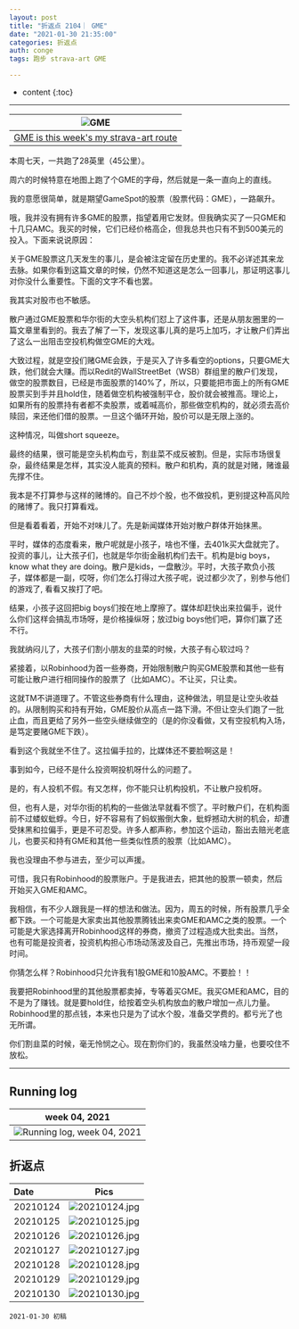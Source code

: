 ```yaml
---
layout: post
title: "折返点 2104｜ GME"
date: "2021-01-30 21:35:00"
categories: 折返点
auth: conge
tags: 跑步 strava-art GME

---
```

* content
{:toc}


----


|![GME](/assets/images/折返点/GME.png)|
|:----:|
|[GME is this week's my strava-art route](https://www.strava.com/activities/4707666810)|

本周七天，一共跑了28英里（45公里）。

周六的时候特意在地图上跑了个GME的字母，然后就是一条一直向上的直线。

我的意愿很简单，就是期望GameSpot的股票（股票代码：GME），一路飙升。

哦，我并没有拥有许多GME的股票，指望着用它发财。但我确实买了一只GME和十几只AMC。我买的时候，它们已经价格高企，但我总共也只有不到500美元的投入。下面来说说原因：





关于GME股票这几天发生的事儿，是会被注定留在历史里的。我不必详述其来龙去脉。如果你看到这篇文章的时候，仍然不知道这是怎么一回事儿，那证明这事儿对你没什么重要性。下面的文字不看也罢。

我其实对股市也不敏感。

散户通过GME股票和华尔街的大空头机构们怼上了这件事，还是从朋友圈里的一篇文章里看到的。我去了解了一下，发现这事儿真的是巧上加巧，才让散户们弄出了这么一出阻击空投机构做空GME的大戏。

大致过程，就是空投们赌GME会跌，于是买入了许多看空的options，只要GME大跌，他们就会大赚。而以Redit的WallStreetBet（WSB）群组里的散户们发现，做空的股票数目，已经是市面股票的140%了，所以，只要能把市面上的所有GME股票买到手并且hold住，随着做空机构被强制平仓，股价就会被推高。理论上，如果所有的股票持有者都不卖股票，或着喊高价，那些做空机构的，就必须去高价赎回，来还他们借的股票。一旦这个循环开始，股价可以是无限上涨的。

这种情况，叫做short squeeze。

最终的结果，很可能是空头机构血亏，割韭菜不成反被割。但是，实际市场很复杂，最终结果是怎样，其实没人能真的预料。散户和机构，真的就是对赌，赌谁最先撑不住。

我本是不打算参与这样的赌博的。自己不炒个股，也不做投机，更别提这种高风险的赌博了。我只打算看戏。

但是看着看着，开始不对味儿了。先是新闻媒体开始对散户群体开始抹黑。

平时，媒体的态度看来，散户呢就是小孩子，啥也不懂，去401k买大盘就完了。投资的事儿，让大孩子们，也就是华尔街金融机构们去干。机构是big boys， know what they are doing。散户是kids，一盘散沙。平时，大孩子欺负小孩子，媒体都是一副，哎呀，你们怎么打得过大孩子呢，说过都少次了，别参与他们的游戏了, 看看又挨打了吧。

结果，小孩子这回把big boys们按在地上摩擦了。媒体却赶快出来拉偏手，说什么你们这样会搞乱市场呀，是价格操纵呀；放过big boys他们吧，算你们赢了还不行。

我就纳闷儿了，大孩子们割小朋友的韭菜的时候，大孩子有心软过吗？

紧接着，以Robinhood为首一些券商，开始限制散户购买GME股票和其他一些有可能让散户进行相同操作的股票了（比如AMC）。不让买，只让卖。

这就TM不讲道理了。不管这些券商有什么理由，这种做法，明显是让空头收益的。从限制购买和持有开始，GME股价从高点一路下滑。不但让空头们跑了一批止血，而且更给了另外一些空头继续做空的（是的你没看做，又有空投机构入场，是笃定要赌GME下跌）。

看到这个我就坐不住了。这拉偏手拉的，比媒体还不要脸啊这是！

事到如今，已经不是什么投资啊投机呀什么的问题了。

是的，有人投机不假。有又怎样，你不能只让机构投机，不让散户投机呀。

但，也有人是，对华尔街的机构的一些做法早就看不惯了。平时散户们，在机构面前不过蝼蚁蚍蜉。今日，好不容易有了蚂蚁搬倒大象，蚍蜉撼动大树的机会，却遭受抹黑和拉偏手，更是不可忍受。许多人都声称，参加这个运动，豁出去赔光老底儿，也要买和持有GME和其他一些类似性质的股票（比如AMC）。

我也没理由不参与进去，至少可以声援。

可惜，我只有Robinhood的股票账户。于是我进去，把其他的股票一顿卖，然后开始买入GME和AMC。

我相信，有不少人跟我是一样的想法和做法。因为，周五的时候，所有股票几乎全都下跌。一个可能是大家卖出其他股票腾钱出来卖GME和AMC之类的股票。一个可能是大家选择离开Robinhood这样的券商，撤资了过程造成大批卖出。当然，也有可能是投资者，投资机构担心市场动荡波及自己，先推出市场，持币观望一段时间。

你猜怎么样？Robinhood只允许我有1股GME和10股AMC。不要脸！！

我要把Robinhood里的其他股票都卖掉，专等着买GME。我买GME和AMC，目的不是为了赚钱。就是要hold住，给按着空头机构放血的散户增加一点儿力量。Robinhood里的那点钱，本来也只是为了试水个股，准备交学费的。都亏光了也无所谓。

你们割韭菜的时候，毫无怜悯之心。现在割你们的，我虽然没啥力量，也要咬住不放松。

-----


## Running log

|week 04, 2021|
|:----:|
|![Running log, week 04, 2021](/assets/images/折返点/2021_wk04.png)|


## 折返点

|Date|Pics|
|:----|:----:|
|20210124|![20210124.jpg](/assets/images/折返点/20210124.jpg)  |
|20210125|![20210125.jpg](/assets/images/折返点/20210125.jpg)  |
|20210126|![20210126.jpg](/assets/images/折返点/20210126.jpg)  |
|20210127|![20210127.jpg](/assets/images/折返点/20210127.jpg)  |
|20210128|![20210128.jpg](/assets/images/折返点/20210128.jpg)  |
|20210129|![20210129.jpg](/assets/images/折返点/20210129.jpg)  |
|20210130|![20210130.jpg](/assets/images/折返点/20210130.jpg)  |


```
2021-01-30 初稿
```